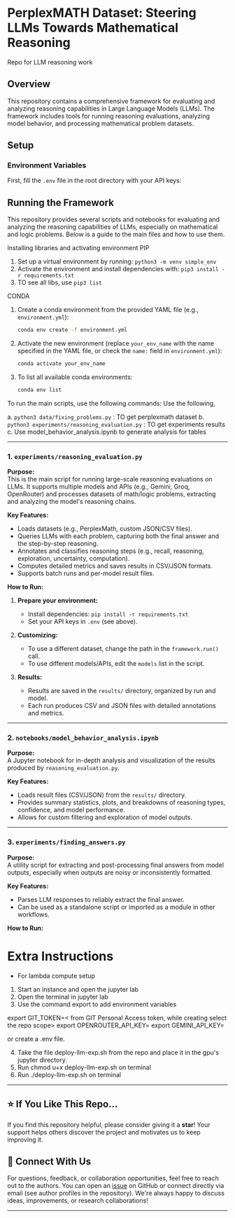# PerplexMATH Dataset: Steering LLMs Towards Mathematical Reasoning
Repo for LLM reasoning work


## Overview

This repository contains a comprehensive framework for evaluating and analyzing reasoning capabilities in Large Language Models (LLMs). The framework includes tools for running reasoning evaluations, analyzing model behavior, and processing mathematical problem datasets.

## Setup

### Environment Variables
First, fill the `.env` file in the root directory with your API keys:

## Running the Framework

This repository provides several scripts and notebooks for evaluating and analyzing the reasoning capabilities of LLMs, especially on mathematical and logic problems. Below is a guide to the main files and how to use them.

Installing libraries and activating environment
PIP
1. Set up a virtual environment by running: `python3 -m venv simple_env`
2. Activate the environment and install dependencies with: `pip3 install -r requirements.txt`
3. TO see all libs, use `pip3 list`

CONDA
1. Create a conda environment from the provided YAML file (e.g., `environment.yml`):
   ```bash
   conda env create -f environment.yml
   ```

2. Activate the new environment (replace `your_env_name` with the name specified in the YAML file, or check the `name:` field in `environment.yml`):
   ```bash
   conda activate your_env_name
   ```

3. To list all available conda environments:
   ```bash
   conda env list
   ```

To run the main scripts, use the following commands:
Use the following,

a. `python3 data/fixing_problems.py` : TO get perplexmath dataset
b. `python3 experiments/reasoning_evaluation.py` : TO get experiments results
c. Use model_behavior_analysis.ipynb to generate analysis for tables

---

### 1. `experiments/reasoning_evaluation.py`

**Purpose:**  
This is the main script for running large-scale reasoning evaluations on LLMs. It supports multiple models and APIs (e.g., Gemini, Groq, OpenRouter) and processes datasets of math/logic problems, extracting and analyzing the model's reasoning chains.

**Key Features:**
- Loads datasets (e.g., PerplexMath, custom JSON/CSV files).
- Queries LLMs with each problem, capturing both the final answer and the step-by-step reasoning.
- Annotates and classifies reasoning steps (e.g., recall, reasoning, exploration, uncertainty, computation).
- Computes detailed metrics and saves results in CSV/JSON formats.
- Supports batch runs and per-model result files.

**How to Run:**
1. **Prepare your environment:**
   - Install dependencies: `pip install -r requirements.txt`
   - Set your API keys in `.env` (see above).

3. **Customizing:**
   - To use a different dataset, change the path in the `framework.run()` call.
   - To use different models/APIs, edit the `models` list in the script.

4. **Results:**
   - Results are saved in the `results/` directory, organized by run and model.
   - Each run produces CSV and JSON files with detailed annotations and metrics.

---

### 2. `notebooks/model_behavior_analysis.ipynb`

**Purpose:**  
A Jupyter notebook for in-depth analysis and visualization of the results produced by `reasoning_evaluation.py`.

**Key Features:**
- Loads result files (CSV/JSON) from the `results/` directory.
- Provides summary statistics, plots, and breakdowns of reasoning types, confidence, and model performance.
- Allows for custom filtering and exploration of model outputs.

---

### 3. `experiments/finding_answers.py`

**Purpose:**  
A utility script for extracting and post-processing final answers from model outputs, especially when outputs are noisy or inconsistently formatted.

**Key Features:**
- Parses LLM responses to reliably extract the final answer.
- Can be used as a standalone script or imported as a module in other workflows.

**How to Run:**








# Extra Instructions

- For lambda compute setup
1. Start an instance and open the jupyter lab
2. Open the terminal in jupyter lab
3. Use the command export to add environment variables

export GIT_TOKEN=< from GIT Personal Access token, while creating select the repo scope>
export OPENROUTER_API_KEY=<from openrouter.com API>
export GEMINI_API_KEY=<from google ai studio>

or create a .env file.

4. Take the file deploy-llm-exp.sh from the repo and place it in the gpu's jupyter directory.
5. Run chmod u+x deploy-llm-exp.sh on terminal
6. Run ./deploy-llm-exp.sh on terminal



---

## ⭐️ If You Like This Repo...

If you find this repository helpful, please consider giving it a **star**! Your support helps others discover the project and motivates us to keep improving it.

## 🤝 Connect With Us

For questions, feedback, or collaboration opportunities, feel free to reach out to the authors. You can open an [issue](https://github.com/your-repo/issues) on GitHub or connect directly via email (see author profiles in the repository). We're always happy to discuss ideas, improvements, or research collaborations!

---
